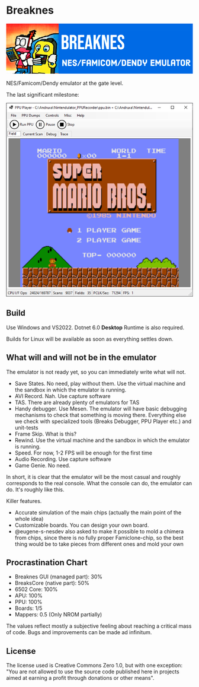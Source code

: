 # Breaknes

![logo](/Breaknes/Breaknes/157481692-2ecd4e71-2599-4050-9ce0-815c0336ad27.png)

NES/Famicom/Dendy emulator at the gate level.

The last significant milestone:

![mariwa](/UserManual/imgstore/mariwa.png)

## Build

Use Windows and VS2022. Dotnet 6.0 **Desktop** Runtime is also required.

Builds for Linux will be available as soon as everything settles down.

## What will and will not be in the emulator

The emulator is not ready yet, so you can immediately write what will not.

- Save States. No need, play without them. Use the virtual machine and the sandbox in which the emulator is running.
- AVI Record. Nah. Use capture software
- TAS. There are already plenty of emulators for TAS
- Handy debugger. Use Mesen. The emulator will have basic debugging mechanisms to check that something is moving there. Everything else we check with specialized tools (Breaks Debugger, PPU Player etc.) and unit-tests
- Frame Skip. What is this?
- Rewind. Use the virtual machine and the sandbox in which the emulator is running.
- Speed. For now, 1-2 FPS will be enough for the first time
- Audio Recording. Use capture software
- Game Genie. No need.

In short, it is clear that the emulator will be the most casual and roughly corresponds to the real console. What the console can do, the emulator can do. It's roughly like this.

Killer features.

- Accurate simulation of the main chips (actually the main point of the whole idea)
- Customizable boards. You can design your own board.
- @eugene-s-nesdev also asked to make it possible to mold a chimera from chips, since there is no fully proper Famiclone-chip, so the best thing would be to take pieces from different ones and mold your own

## Procrastination Chart

- Breaknes GUI (managed part): 30%
- BreaksCore (native part): 50%
- 6502 Core: 100%
- APU: 100%
- PPU: 100%
- Boards: 1/5
- Mappers: 0.5 (Only NROM partially)

The values reflect mostly a subjective feeling about reaching a critical mass of code. Bugs and improvements can be made ad infinitum.

## License

The license used is Creative Commons Zero 1.0, but with one exception: "You are not allowed to use the source code published here in projects aimed at earning a profit through donations or other means".
